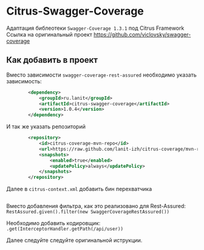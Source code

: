 Citrus-Swagger-Coverage
=======================
Адаптация библеотеки `Swagger-Coverage 1.3.1` под Citrus Framework  
Ссылка на оригинальный проект https://github.com/viclovsky/swagger-coverage  

Как добавить в проект
--------------------
Вместо зависимости `swagger-coverage-rest-assured` необходимо указать зависимость:  
```xml
        <dependency>
            <groupId>ru.lanit</groupId>
            <artifactId>citrus-swagger-coverage</artifactId>
            <version>1.0.4</version>
        </dependency>
```
И так же указать репозиторий
```xml
        <repository>
            <id>citrus-coverage-mvn-repo</id>
            <url>https://raw.github.com/lanit-izh/citrus-coverage/mvn-repo/</url>
            <snapshots>
                <enabled>true</enabled>
                <updatePolicy>always</updatePolicy>
            </snapshots>
        </repository>
```
Далее в `citrus-context.xml` добавить бин перехватчика
```xml
```
Вместо добавления фильтра, как это реализовано для Rest-Assured:  
`RestAssured.given().filter(new SwaggerCoverageRestAssured())`  
 
Необходимо добавить кодировщик:  
`.get(InterceptorHandler.getPath(/api/user))`  

Далее следуйте следуйте оригинальной иструкции.